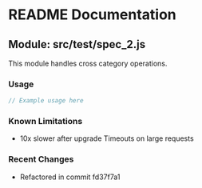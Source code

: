 # README Documentation

## Module: src/test/spec_2.js

This module handles cross category operations.

### Usage

```javascript
// Example usage here
```

### Known Limitations

- 10x slower after upgrade Timeouts on large requests

### Recent Changes

- Refactored in commit fd37f7a1
